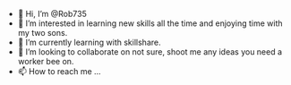 - 👋 Hi, I’m @Rob735
- 👀 I’m interested in learning new skills all the time and enjoying time with my two sons.
- 🌱 I’m currently learning with skillshare.
- 💞️ I’m looking to collaborate on not sure, shoot me any ideas you need a worker bee on.
- 📫 How to reach me ...

<!---
Rob735/Rob735 is a ✨ special ✨ repository because its `README.md` (this file) appears on your GitHub profile.
You can click the Preview link to take a look at your changes.
--->
